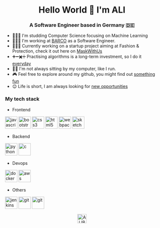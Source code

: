 <h1 align="center">Hello World 👋 I'm ALI</h1>
<h3 align="center">A Software Engineer based in Germany 🇩🇪</h3>

- 👨🏼‍🎓 I'm studding Computer Science focusing on Machine Learning
- 👨🏻‍💻 I'm working at [BARCO](http://barco.com) as a Software Engineer. 
- 💁🏻‍♂️ Currently working on a startup project aiming at Fashion & Protection, check it out here on [MaskWithUs](https://maskwith.us) 
- ➕➖✖️➗ Practising algorithms is a long-term investment, so I do it [everyday](https://github.com/alibk95/CodingChallenges) 
- 🏃🏻 I'm not always sitting by my computer, like I run. 
- 🎮 Feel free to explore around my github, you might find out [something fun](#)
- 😉 Life is short, I am always looking for [new opportunities](https://www.linkedin.com/in/ali-b-karimi-7b6507b5/)


### My tech stack

- Frontend
<p align="left">
  <img src="https://devicons.github.io/devicon/devicon.git/icons/javascript/javascript-original.svg" alt="javascript" width="40" height="40"/> 
  <img src="https://devicons.github.io/devicon/devicon.git/icons/bootstrap/bootstrap-plain.svg" alt="bootstrap" width="40" height="40"/>  
  <img src="https://devicons.github.io/devicon/devicon.git/icons/css3/css3-original-wordmark.svg" alt="css3" width="40" height="40"/>
  <img src="https://devicons.github.io/devicon/devicon.git/icons/html5/html5-original-wordmark.svg" alt="html5" width="40" height="40"/> 
  <img src="https://devicons.github.io/devicon/devicon.git/icons/webpack/webpack-original.svg" alt="webpack" width="40" height="40"/>
  <img src="https://www.vectorlogo.zone/logos/sketchapp/sketchapp-icon.svg" alt="sketch" width="40" height="40"/> 
</p>

- Backend
<p align="left">

  <img src="https://devicons.github.io/devicon/devicon.git/icons/python/python-original.svg" alt="python" width="40" height="40"/> 
  <img src="https://devicons.github.io/devicon/devicon.git/icons/c/c-original.svg" alt="c" width="40" height="40"/> 
</p>

- Devops
<p align="left">
  <img src="https://devicons.github.io/devicon/devicon.git/icons/docker/docker-original-wordmark.svg" alt="docker" width="40" height="40"/>
  <img src="https://devicons.github.io/devicon/devicon.git/icons/amazonwebservices/amazonwebservices-original-wordmark.svg" alt="aws" width="40" height="40"/> 
</p>

- Others
<p align="left">
  <img src="https://www.vectorlogo.zone/logos/jenkins/jenkins-icon.svg" alt="jenkins" width="40" height="40"/> 
  <img src="https://www.vectorlogo.zone/logos/git-scm/git-scm-icon.svg" alt="git" width="40" height="40"/>
  <img src="https://www.vectorlogo.zone/logos/ubuntu/ubuntu-icon.svg" alt="git" width="40" height="40"/>
</p>

<p align="center">
<a href="https://www.linkedin.com/in/ali-b-karimi-7b6507b5/" target="blank"><img align="center" src="https://cdn.jsdelivr.net/npm/simple-icons@3.0.1/icons/linkedin.svg" alt="ALIBK95" height="30" width="30" /></a>
</p>

